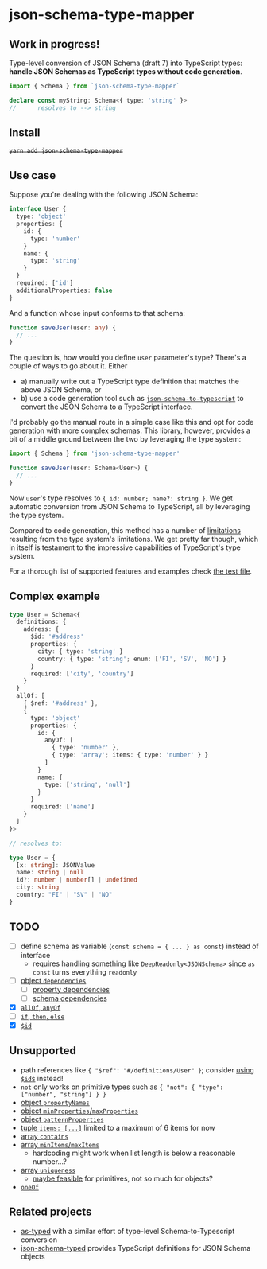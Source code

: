 # json-schema-type-mapper

## Work in progress!

Type-level conversion of JSON Schema (draft 7) into TypeScript types: **handle JSON Schemas as TypeScript types without code generation**.

```typescript
import { Schema } from `json-schema-type-mapper`

declare const myString: Schema<{ type: 'string' }>
//      resolves to --> string
```

## Install

~~`yarn add json-schema-type-mapper`~~

## Use case

Suppose you're dealing with the following JSON Schema:

```typescript
interface User {
  type: 'object'
  properties: {
    id: {
      type: 'number'
    }
    name: {
      type: 'string'
    }
  }
  required: ['id']
  additionalProperties: false
}
```

And a function whose input conforms to that schema:

```typescript
function saveUser(user: any) {
  // ...
}
```

The question is, how would you define `user` parameter's type? There's a couple of ways to go about it. Either
- a) manually write out a TypeScript type definition that matches the above JSON Schema, or
- b) use a code generation tool such as [`json-schema-to-typescript`](https://github.com/bcherny/json-schema-to-typescript) to convert the JSON Schema to a TypeScript interface.

I'd probably go the manual route in a simple case like this and opt for code generation with more complex schemas. This library, however, provides a bit of a middle ground between the two by leveraging the type system:

```typescript
import { Schema } from 'json-schema-type-mapper'

function saveUser(user: Schema<User>) {
  // ...
}
```

Now `user`'s type resolves to `{ id: number; name?: string }`. We get automatic conversion from JSON Schema to TypeScript, all by leveraging the type system.

Compared to code generation, this method has a number of [limitations](#Unsupported) resulting from the type system's limitations. We get pretty far though, which in itself is testament to the impressive capabilities of TypeScript's type system.

For a thorough list of supported features and examples check [the test file](./index.test-d.ts).

## Complex example

```typescript
type User = Schema<{
  definitions: {
    address: {
      $id: '#address'
      properties: {
        city: { type: 'string' }
        country: { type: 'string'; enum: ['FI', 'SV', 'NO'] }
      }
      required: ['city', 'country']
    }
  }
  allOf: [
    { $ref: '#address' },
    {
      type: 'object'
      properties: {
        id: {
          anyOf: [
            { type: 'number' },
            { type: 'array'; items: { type: 'number' } }
          ]
        }
        name: {
          type: ['string', 'null']
        }
      }
      required: ['name']
    }
  ]
}>

// resolves to:

type User = {
  [x: string]: JSONValue
  name: string | null
  id?: number | number[] | undefined
  city: string
  country: "FI" | "SV" | "NO"
}
```

## TODO

- [ ] define schema as variable (`const schema = { ... } as const`) instead of interface
    - requires handling something like `DeepReadonly<JSONSchema>` since `as const` turns everything `readonly`
- [ ] [object `dependencies`](https://json-schema.org/understanding-json-schema/reference/object.html#dependencies)
    - [ ] [property dependencies](https://json-schema.org/understanding-json-schema/reference/object.html#property-dependencies)
    - [ ] [schema dependencies](https://json-schema.org/understanding-json-schema/reference/object.html#schema-dependencies)
- [x] [`allOf`, `anyOf`](https://json-schema.org/understanding-json-schema/reference/combining.html)
- [ ] [`if`, `then`, `else`](https://json-schema.org/understanding-json-schema/reference/conditionals.html)
- [x] [`$id`](https://json-schema.org/understanding-json-schema/structuring.html#using-id-with-ref)

## Unsupported

- path references like `{ "$ref": "#/definitions/User" }`; consider [using `$id`s](https://json-schema.org/understanding-json-schema/structuring.html#using-id-with-ref) instead!
- `not` only works on primitive types such as `{ "not": { "type": ["number", "string"] } }`
- [object `propertyNames`](https://json-schema.org/understanding-json-schema/reference/object.html#property-names)
- [object `minProperties`/`maxProperties`](https://json-schema.org/understanding-json-schema/reference/object.html#size)
- [object `patternProperties`](https://json-schema.org/understanding-json-schema/reference/object.html#pattern-properties)
- [tuple `items: [...]`](https://json-schema.org/understanding-json-schema/reference/array.html#list-validation) limited to a maximum of 6 items for now
- [array `contains`](https://json-schema.org/understanding-json-schema/reference/array.html#list-validation)
- [array `minItems`/`maxItems`](https://json-schema.org/understanding-json-schema/reference/array.html#length)
    - hardcoding might work when list length is below a reasonable number...?
- [array `uniqueness`](https://json-schema.org/understanding-json-schema/reference/array.html#uniqueness)
    - [maybe feasible](https://stackoverflow.com/a/57021889/1763012) for primitives, not so much for objects?
- [`oneOf`](https://json-schema.org/understanding-json-schema/reference/combining.html)


## Related projects

- [as-typed](https://github.com/wix-incubator/as-typed) with a similar effort of type-level Schema-to-Typescript conversion
- [json-schema-typed](https://github.com/typeslick/json-schema-typed) provides TypeScript definitions for JSON Schema objects
